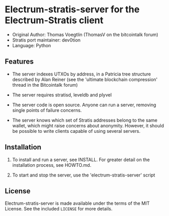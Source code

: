 Electrum-stratis-server for the Electrum-Stratis client
=========================================

  * Original Author: Thomas Voegtlin (ThomasV on the bitcointalk forum)
  * Stratis port maintainer: dev0tion
  * Language: Python

Features
--------

  * The server indexes UTXOs by address, in a Patricia tree structure
    described by Alan Reiner (see the 'ultimate blockchain
    compression' thread in the Bitcointalk forum)

  * The server requires stratisd, leveldb and plyvel

  * The server code is open source. Anyone can run a server, removing
    single points of failure concerns.

  * The server knows which set of Stratis addresses belong to the same
    wallet, which might raise concerns about anonymity. However, it
    should be possible to write clients capable of using several
    servers.

Installation
------------

  1. To install and run a server, see INSTALL. For greater
     detail on the installation process, see HOWTO.md.

  2. To start and stop the server, use the 'electrum-stratis-server' script



License
-------

Electrum-stratis-server is made available under the terms of the MIT License.
See the included `LICENSE` for more details.
